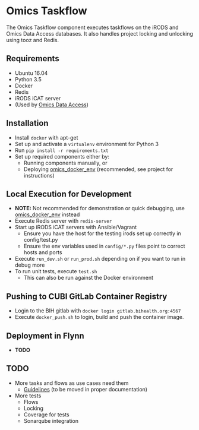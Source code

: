 # Omics Taskflow

The Omics Taskflow component executes taskflows on the iRODS and Omics Data
Access databases. It also handles project locking and unlocking using tooz and
Redis.


## Requirements

* Ubuntu 16.04
* Python 3.5
* Docker
* Redis
* iRODS iCAT server
* (Used by [Omics Data Access](https://gitlab.bihealth.org/cubi/omics_data_access))


## Installation

* Install `docker` with apt-get
* Set up and activate a `virtualenv` environment for Python 3
* Run `pip install -r requirements.txt`
* Set up required components either by:
    * Running components manually, or
    * Deploying [omics_docker_env](https://gitlab.bihealth.org/cubi_data_mgmt/omics_docker_env) (recommended, see project for instructions)


## Local Execution for Development

* **NOTE:** Not recommended for demonstration or quick debugging, use [omics_docker_env](https://gitlab.bihealth.org/cubi_data_mgmt/omics_docker_env) instead
* Execute Redis server with `redis-server`
* Start up iRODS iCAT servers with Ansible/Vagrant
    * Ensure you have the host for the testing irods set up correctly in config/test.py
    * Ensure the env variables used in `config/*.py` files point to correct hosts and ports
* Execute `run_dev.sh` or `run_prod.sh` depending on if you want to run in debug more
* To run unit tests, execute `test.sh`
    * This can also be run against the Docker environment


## Pushing to CUBI GitLab Container Registry

* Login to the BIH gitlab with `docker login gitlab.bihealth.org:4567`
* Execute `docker_push.sh` to login, build and push the container image.


## Deployment in Flynn

* **TODO**


## TODO

* More tasks and flows as use cases need them
    * [Guidelines](https://gitlab.bihealth.org/cubi/omics_data_access/issues/52#note_3609) (to be moved in proper documentation)
* More tests
    * Flows
    * Locking
    * Coverage for tests
    * Sonarqube integration
